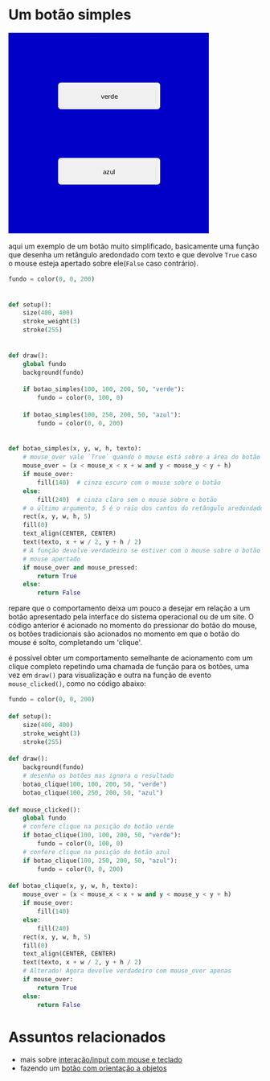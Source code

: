 # Um botão simples

![botão simples](assets/botao_simples.gif)

aqui um exemplo de um botão muito simplificado, basicamente uma função que desenha um retângulo aredondado com texto e que devolve `True` caso o mouse esteja apertado sobre ele(`False` caso contrário).

```python
fundo = color(0, 0, 200)


def setup():
    size(400, 400)
    stroke_weight(3)
    stroke(255)


def draw():
    global fundo
    background(fundo)

    if botao_simples(100, 100, 200, 50, "verde"):
        fundo = color(0, 100, 0)

    if botao_simples(100, 250, 200, 50, "azul"):
        fundo = color(0, 0, 200)


def botao_simples(x, y, w, h, texto):
    # mouse_over vale `True` quando o mouse está sobre a área do botão
    mouse_over = (x < mouse_x < x + w and y < mouse_y < y + h)
    if mouse_over:
        fill(140)  # cinza escuro com o mouse sobre o botão
    else:
        fill(240)  # cinza claro sem o mouse sobre o botão
    # o último argumento, 5 é o raio dos cantos do retângulo aredondado
    rect(x, y, w, h, 5)
    fill(0)
    text_align(CENTER, CENTER)
    text(texto, x + w / 2, y + h / 2)
    # A função devolve verdadeiro se estiver com o mouse sobre o botão E o
    # mouse apertado
    if mouse_over and mouse_pressed:
        return True
    else:
        return False
 ```
    
repare que o comportamento deixa um pouco a desejar em relação a um botão apresentado pela interface do sistema operacional ou de um site. O código anterior é acionado no momento do pressionar do botão do mouse, os botões tradicionais são acionados no momento em que o botão do mouse é solto, completando um 'clique'.
    
é possível obter um comportamento semelhante de acionamento com um clique completo repetindo uma chamada de função para os botões, uma vez em `draw()` para visualização e outra na função de evento `mouse_clicked()`, como no código abaixo:
    
```python
fundo = color(0, 0, 200)

def setup():
    size(400, 400)
    stroke_weight(3)
    stroke(255)

def draw():
    background(fundo)
    # desenha os botões mas ignora o resultado
    botao_clique(100, 100, 200, 50, "verde")
    botao_clique(100, 250, 200, 50, "azul")

def mouse_clicked():
    global fundo
    # confere clique na posição do botão verde
    if botao_clique(100, 100, 200, 50, "verde"): 
        fundo = color(0, 100, 0)
    # confere clique na posição do botão azul
    if botao_clique(100, 250, 200, 50, "azul"): 
        fundo = color(0, 0, 200)
                        
def botao_clique(x, y, w, h, texto):
    mouse_over = (x < mouse_x < x + w and y < mouse_y < y + h)
    if mouse_over:
        fill(140)
    else:
        fill(240)
    rect(x, y, w, h, 5)
    fill(0)
    text_align(CENTER, CENTER)
    text(texto, x + w / 2, y + h / 2)
    # Alterado! Agora devolve verdadeiro com mouse_over apenas
    if mouse_over:
        return True
    else:
        return False
```

# Assuntos relacionados

- mais sobre [interação/input com mouse e teclado](input_py.md)
- fazendo um [botão com orientação a objetos](botao_com_oo.md)
